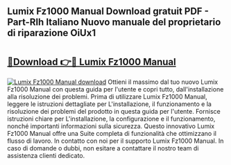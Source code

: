 ## Lumix Fz1000 Manual Download gratuit PDF - Part-RIh Italiano Nuovo manuale del proprietario di riparazione OiUx1

# <h2><a href="http://dffhnz.blite.top/?on=Lumix+Fz1000+Manual">🔗Download 👉🔴 Lumix Fz1000 Manual</a></h2>

[![Lumix Fz1000 Manual download](https://i.imgur.com/lujVjoI.png)](http://dffhnz.blite.top/?on=Lumix+Fz1000+Manual)
Ottieni il massimo dal tuo nuovo Lumix Fz1000 Manual con questa guida per l'utente e copri tutto, dall'installazione alla risoluzione dei problemi. Prima di utilizzare Lumix Fz1000 Manual, leggere le istruzioni dettagliate per L'installazione, il funzionamento e la risoluzione dei problemi del prodotto in questa guida per l'utente. Fornisce istruzioni chiare per L'installazione, la configurazione e il funzionamento, nonché importanti informazioni sulla sicurezza. Questo innovativo Lumix Fz1000 Manual offre una Suite completa di funzionalità che ottimizzano il flusso di lavoro. In contatto con noi per il supporto Lumix Fz1000 Manual. In caso di domande o dubbi, non esitare a contattare il nostro team di assistenza clienti dedicato.
